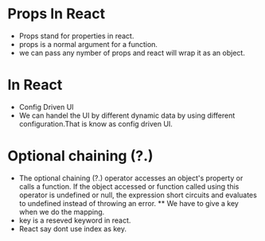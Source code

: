 # Props In React
- Props stand for properties in react.
-  props is a normal argument for a function.
- we can pass any nymber of props and react will wrap it as an object.
# In React
- Config Driven UI
- We can handel the UI by different dynamic data by using different configuration.That is know as config driven UI.

# Optional chaining (?.)
- The optional chaining (?.) operator accesses an object's property or calls a function. If the object accessed or function called      using this operator is undefined or null, the expression short circuits and evaluates to undefined instead of throwing an error.
** We have to give a key when we do the mapping.
- key is a reseved keyword in react.
- React say dont use index as key.
